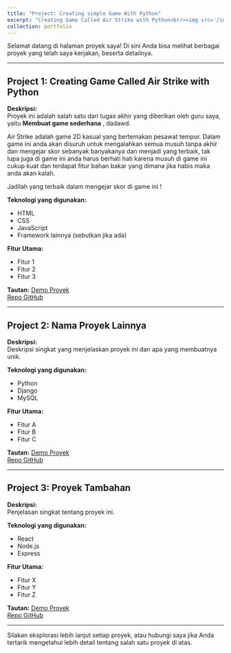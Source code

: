 ```yaml
---
title: "Project: Creating simple Game With Python"
excerpt: "Creating Game Called Air Strike with Python<br/><img src='/images/Airstrike-logo.png'>"
collection: portfolio
---
```


Selamat datang di halaman proyek saya! Di sini Anda bisa melihat berbagai proyek yang telah saya kerjakan, beserta detailnya.

---

## Project 1: **Creating Game Called Air Strike with Python**
**Deskripsi:**  
Proyek ini adalah salah satu dari tugas akhir yang diberikan oleh guru saya, yaitu **Membuat game sederhana** , dadawd.

Air Strike adalah game 2D kasual yang bertemakan pesawat tempur. Dalam game ini anda akan disuruh untuk mengalahkan semua musuh tanpa akhir dan mengejar skor sebanyak banyakanya dan menjadi yang terbaik, tak lupa juga di game ini anda harus berhati hati karena musuh di game ini cukup kuat dan terdapat fitur bahan bakar yang dimana jika habis maka anda akan kalah. 

Jadilah yang terbaik dalam mengejar skor di game ini !

**Teknologi yang digunakan:**  
- HTML
- CSS
- JavaScript
- Framework lainnya (sebutkan jika ada)

**Fitur Utama:**
- Fitur 1
- Fitur 2
- Fitur 3

**Tautan:**
[Demo Proyek](https://link-ke-demo.com)  
[Repo GitHub](https://github.com/username/repo)

---

## Project 2: **Nama Proyek Lainnya**
**Deskripsi:**  
Deskripsi singkat yang menjelaskan proyek ini dan apa yang membuatnya unik.

**Teknologi yang digunakan:**  
- Python
- Django
- MySQL

**Fitur Utama:**
- Fitur A
- Fitur B
- Fitur C

**Tautan:**
[Demo Proyek](https://link-ke-demo-lainnya.com)  
[Repo GitHub](https://github.com/username/repo-lainnya)

---

## Project 3: **Proyek Tambahan**
**Deskripsi:**  
Penjelasan singkat tentang proyek ini.

**Teknologi yang digunakan:**  
- React
- Node.js
- Express

**Fitur Utama:**
- Fitur X
- Fitur Y
- Fitur Z

**Tautan:**
[Demo Proyek](https://link-ke-demo-tambahan.com)  
[Repo GitHub](https://github.com/username/repo-tambahan)

---

Silakan eksplorasi lebih lanjut setiap proyek, atau hubungi saya jika Anda tertarik mengetahui lebih detail tentang salah satu proyek di atas.
